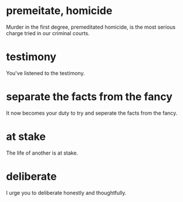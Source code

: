 # premeitate, homicide
Murder in the first degree, premeditated homicide, is the most serious charge tried in our criminal courts.

# testimony
You've listened to the testimony.

# separate the facts from the fancy
It now becomes your duty to try and seperate the facts from the fancy.

# at stake
The life of another is at stake.

# deliberate
I urge you to deliberate honestly and thoughtfully.
